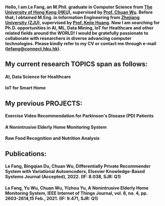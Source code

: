 #### Hello, I am Le Fang, an M.Phil. graduate in Computer Science from [The University of Hong Kong (HKU)](https://www.hku.hk/), supervised by [Prof. Chuan Wu](https://i.cs.hku.hk/~cwu/index.html). Before that, I obtained M.Eng. in Information Engineering from [Zhejiang University (ZJU)](https://www.zju.edu.cn/english/), supervised by [Prof. Kejie Huang](https://person.zju.edu.cn/en/huangkejie). Now I am searching for Ph.D. opportunities in  AI, ML, Data Mining, IoT for Healthcare and other related fields around the WORLD! I would be gratefully passionate to collaborate with researchers in diverse advancing computer technologies. Please kindly refer to my CV  or contact me through e-mail (lefang@connect.hku.hk).

## My current research TOPICS span as follows:
#### AI, Data Science for Healthcare
#### IoT for Smart Home

## My previous PROJECTS:
#### Exercise Video Recommendation for Parkinson's Disease (PD) Patients
#### A Nonintrusive Elderly Home Monitoring System
#### Raw Food Recognition and Nutrition Analysis


## Publications:
#### Le Fang, Bingqian Du, Chuan Wu, Differentially Private Recommender System with Variational Autoencoders, Elsevier Knowledge-Based Systems Journal (Accepted), 2022.  (IF: 8.038, SJR: Q1)

#### Le Fang, Yu Wu, Chuan Wu, Yizhou Yu, A Nonintrusive Elderly Home Monitoring System, IEEE Internet of Things Journal, vol. 8, no. 4, pp. 2603-2614,15 Feb., 2021. (IF: 9.471, SJR: Q1)
